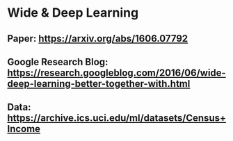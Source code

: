 # Wide & Deep Learning

## Paper: https://arxiv.org/abs/1606.07792
## Google Research Blog: https://research.googleblog.com/2016/06/wide-deep-learning-better-together-with.html
## Data: https://archive.ics.uci.edu/ml/datasets/Census+Income